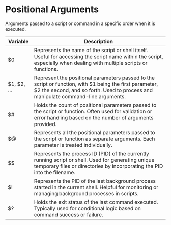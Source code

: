 # Positional Arguments

Arguments passed to a script or command in a specific order when it is executed.

| Variable  | Description                                                                                                                                                                         |
|-----------|-------------------------------------------------------------------------------------------------------------------------------------------------------------------------------------|
| $0        | Represents the name of the script or shell itself. Useful for accessing the script name within the script, especially when dealing with multiple scripts or functions.           |
| $1, $2, … | Represent the positional parameters passed to the script or function, with $1 being the first parameter, $2 the second, and so forth. Used to process and manipulate command-line arguments. |
| $#        | Holds the count of positional parameters passed to the script or function. Often used for validation or error handling based on the number of arguments provided.                 |
| $@        | Represents all the positional parameters passed to the script or function as separate arguments. Each parameter is treated individually.                                           |
| $$        | Represents the process ID (PID) of the currently running script or shell. Used for generating unique temporary files or directories by incorporating the PID into the filename.     |
| $!        | Represents the PID of the last background process started in the current shell. Helpful for monitoring or managing background processes in scripts.                               |
| $?        | Holds the exit status of the last command executed. Typically used for conditional logic based on command success or failure.                                                   |
